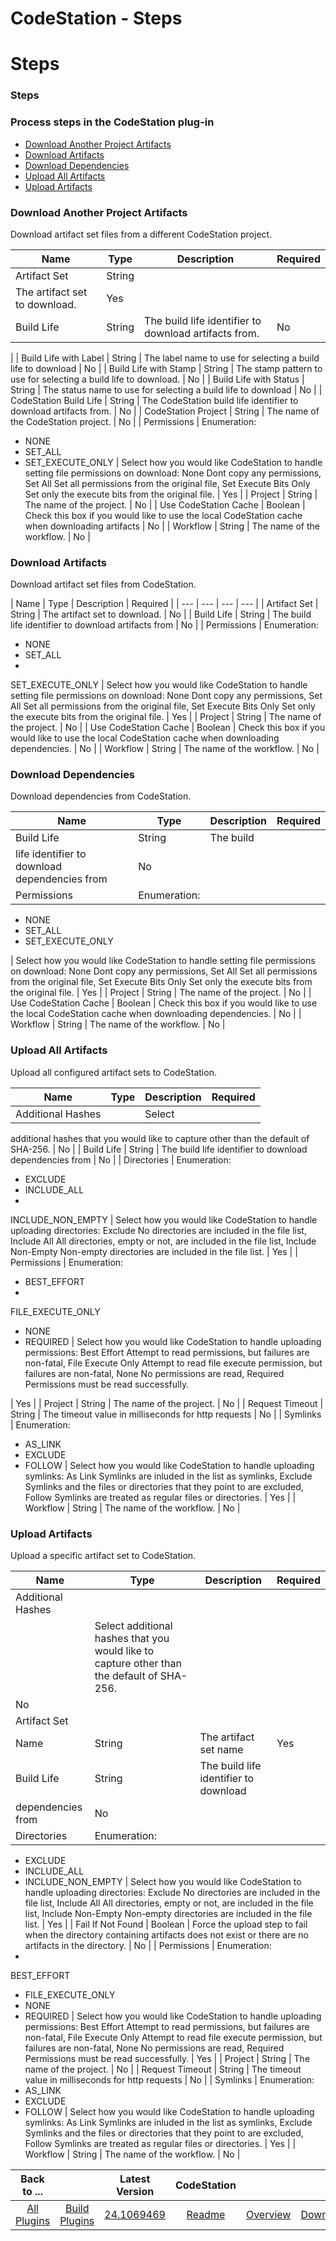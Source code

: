 
CodeStation - Steps
===================

# Steps



### Steps




 



### Process steps in the CodeStation plug-in


* [Download Another Project 
Artifacts](#download_another_project_artifacts)
* [Download Artifacts](#download_artifacts)
* [Download 
Dependencies](#download_dependencies)
* [Upload All Artifacts](#upload_all_artifacts)
* [Upload 
Artifacts](#upload_artifacts)




### Download Another Project Artifacts


Download artifact set files from a different 
CodeStation project.




| Name | Type | Description | Required |
| --- | --- | --- | --- |
| Artifact Set | String | 
The artifact set to download. | Yes |
| Build Life | String | The build life identifier to download artifacts from. | No
 |
| Build Life with Label | String | The label name to use for selecting a build life to download | No |
| Build Life 
with Stamp | String | The stamp pattern to use for selecting a build life to download. | No |
| Build Life with Status |
 String | The status name to use for selecting a build life to download | No |
| CodeStation Build Life | String | The 
CodeStation build life identifier to download artifacts from. | No |
| CodeStation Project | String | The name of the 
CodeStation project. | No |
| Permissions | Enumeration:
* NONE
* SET\_ALL
* SET\_EXECUTE\_ONLY
 | Select how you would 
like CodeStation to handle setting file permissions on download: None Dont copy any permissions, Set All Set all 
permissions from the original file, Set Execute Bits Only Set only the execute bits from the original file.
  | Yes |
| 
Project | String | The name of the project. | No |
| Use CodeStation Cache | Boolean | Check this box if you would like 
to use the local CodeStation cache when downloading artifacts
  | No |
| Workflow | String | The name of the workflow. |
 No |


### Download Artifacts


Download artifact set files from CodeStation.




| Name | Type | Description | 
Required |
| --- | --- | --- | --- |
| Artifact Set | String | The artifact set to download. | No |
| Build Life | 
String | The build life identifier to download artifacts from | No |
| Permissions | Enumeration:
* NONE
* SET\_ALL
* 
SET\_EXECUTE\_ONLY
 | Select how you would like CodeStation to handle setting file permissions on download: None Dont 
copy any permissions, Set All Set all permissions from the original file, Set Execute Bits Only Set only the execute 
bits from the original file.
  | Yes |
| Project | String | The name of the project. | No |
| Use CodeStation Cache | 
Boolean | Check this box if you would like to use the local CodeStation cache when downloading dependencies.
  | No |
| 
Workflow | String | The name of the workflow. | No |


### Download Dependencies


Download dependencies from 
CodeStation.




| Name | Type | Description | Required |
| --- | --- | --- | --- |
| Build Life | String | The build 
life identifier to download dependencies from | No |
| Permissions | Enumeration:
* NONE
* SET\_ALL
* SET\_EXECUTE\_ONLY

 | Select how you would like CodeStation to handle setting file permissions on download: None Dont copy any 
permissions, Set All Set all permissions from the original file, Set Execute Bits Only Set only the execute bits from 
the original file.
  | Yes |
| Project | String | The name of the project. | No |
| Use CodeStation Cache | Boolean | 
Check this box if you would like to use the local CodeStation cache when downloading dependencies.
  | No |
| Workflow |
 String | The name of the workflow. | No |


### Upload All Artifacts


Upload all configured artifact sets to 
CodeStation.




| Name | Type | Description | Required |
| --- | --- | --- | --- |
| Additional Hashes |  | Select 
additional hashes that you would like to capture other than the default of SHA-256.
  | No |
| Build Life | String | The
 build life identifier to download dependencies from | No |
| Directories | Enumeration:
* EXCLUDE
* INCLUDE\_ALL
* 
INCLUDE\_NON\_EMPTY
 | Select how you would like CodeStation to handle uploading directories: Exclude No directories are
 included in the file list, Include All All directories, empty or not, are included in the file list, Include Non-Empty 
Non-empty directories are included in the file list.
  | Yes |
| Permissions | Enumeration:
* BEST\_EFFORT
* 
FILE\_EXECUTE\_ONLY
* NONE
* REQUIRED
 | Select how you would like CodeStation to handle uploading permissions: Best 
Effort Attempt to read permissions, but failures are non-fatal, File Execute Only Attempt to read file execute 
permission, but failures are non-fatal, None No permissions are read, Required Permissions must be read successfully.
  
| Yes |
| Project | String | The name of the project. | No |
| Request Timeout | String | The timeout value in 
milliseconds for http requests | No |
| Symlinks | Enumeration:
* AS\_LINK
* EXCLUDE
* FOLLOW
 | Select how you would 
like CodeStation to handle uploading symlinks: As Link Symlinks are inluded in the list as symlinks, Exclude Symlinks 
and the files or directories that they point to are excluded, Follow Symlinks are treated as regular files or 
directories.
  | Yes |
| Workflow | String | The name of the workflow. | No |


### Upload Artifacts


Upload a specific
 artifact set to CodeStation.




| Name | Type | Description | Required |
| --- | --- | --- | --- |
| Additional Hashes
 |  | Select additional hashes that you would like to capture other than the default of SHA-256.
  | No |
| Artifact Set
 Name | String | The artifact set name | Yes |
| Build Life | String | The build life identifier to download 
dependencies from | No |
| Directories | Enumeration:
* EXCLUDE
* INCLUDE\_ALL
* INCLUDE\_NON\_EMPTY
 | Select how you 
would like CodeStation to handle uploading directories: Exclude No directories are included in the file list, Include 
All All directories, empty or not, are included in the file list, Include Non-Empty Non-empty directories are included 
in the file list.
  | Yes |
| Fail If Not Found | Boolean | Force the upload step to fail when the directory containing 
artifacts does not exist or there are no artifacts in the directory.
  | No |
| Permissions | Enumeration:
* 
BEST\_EFFORT
* FILE\_EXECUTE\_ONLY
* NONE
* REQUIRED
 | Select how you would like CodeStation to handle uploading 
permissions: Best Effort Attempt to read permissions, but failures are non-fatal, File Execute Only Attempt to read file
 execute permission, but failures are non-fatal, None No permissions are read, Required Permissions must be read 
successfully.
  | Yes |
| Project | String | The name of the project. | No |
| Request Timeout | String | The timeout 
value in milliseconds for http requests | No |
| Symlinks | Enumeration:
* AS\_LINK
* EXCLUDE
* FOLLOW
 | Select how you
 would like CodeStation to handle uploading symlinks: As Link Symlinks are inluded in the list as symlinks, Exclude 
Symlinks and the files or directories that they point to are excluded, Follow Symlinks are treated as regular files or 
directories.
  | Yes |
| Workflow | String | The name of the workflow. | No |





|Back to ...||Latest Version|CodeStation |||
| :---: | :---: | :---: | :---: | :---: | :---: |
|[All Plugins](../../index.md)|[Build Plugins](../README.md)|[24.1069469](https://raw.githubusercontent.com/UrbanCode/IBM-UCB-PLUGINS/main/files/CodeStation/codestation-24.1069469.zip)|[Readme](README.md)|[Overview](overview.md)|[Downloads](downloads.md)|
